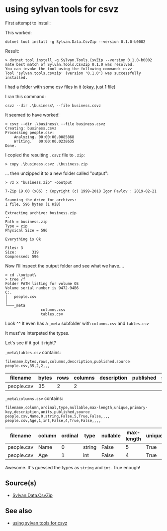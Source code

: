 # using sylvan tools for csvz

First attempt to install:


This worked: 

	dotnet tool install -g Sylvan.Data.CsvZip --version 0.1.0-b0002

Result:


	> dotnet tool install -g Sylvan.Tools.CsvZip --version 0.1.0-b0002
	mate best match of Sylvan.Tools.CsvZip 0.1.0 was resolved.
	You can invoke the tool using the following command: csvz
	Tool 'sylvan.tools.csvzip' (version '0.1.0') was successfully installed.

I had a folder with some csv files in it (okay, just 1 file)

I ran this command:

	csvz --dir .\business\ --file business.csvz

It seemed to have worked!

	> csvz --dir .\business\ --file business.csvz
	Creating: business.csvz
	Processing people.csv:
		Analyzing. 00:00:00.0085868
		Writing.   00:00:00.0238635
	Done.

I copied the resulting `.csvz` file to `.zip`:

	> copy .\business.csvz .\business.zip

... then unzipped it to a new folder called "output":

	> 7z x "business.zip" -ooutput

	7-Zip 19.00 (x86) : Copyright (c) 1999-2018 Igor Pavlov : 2019-02-21

	Scanning the drive for archives:
	1 file, 596 bytes (1 KiB)

	Extracting archive: business.zip
	--
	Path = business.zip
	Type = zip
	Physical Size = 596

	Everything is Ok

	Files: 3
	Size:       319
	Compressed: 596
	
Now I'll inspect the output folder and see what we have....	

	> cd .\output\
	> tree /f
	Folder PATH listing for volume OS
	Volume serial number is 9472-94B6
	C:.
	│   people.csv
	│
	└───_meta
					columns.csv
					tables.csv	

Look ^^  It even has a `_meta` subfolder with `columns.csv` and `tables.csv`

It must've interpeted the types.

Let's see if it got it right?

`_meta\tables.csv` contains:

	filename,bytes,rows,columns,description,published,source
	people.csv,35,2,2,,,

| filename | bytes | rows | columns | description | published | source |
|----------|-------|------|---------|-------------|-----------|--------|
| people.csv | 35 | 2 | 2 |  |  |  |


`_meta\columns.csv` contains:

	filename,column,ordinal,type,nullable,max-length,unique,primary-key,description,units,published,source
	people.csv,Name,0,string,False,5,True,False,,,,
	people.csv,Age,1,int,False,4,True,False,,,,

| filename | column | ordinal | type | nullable | max-length | unique | primary-key | description | units | published | source |
|----------|--------|---------|------|----------|------------|--------|-------------|-------------|-------|-----------|--------|
| people.csv | Name | 0 | string | False | 5 | True | False |  |  |  |  |
| people.csv | Age | 1 | int | False | 4 | True | False |  |  |  |  |

Awesome. It's guessed the types as `string` and `int`. True enough!

	
## Source(s)
 
- [Sylvan.Data.CsvZip](https://github.com/MarkPflug/Sylvan.Data.CsvZip)

## See also

- [using sylvan tools for csvz](../csv/using_sylvan_tools_for_csvz.md)